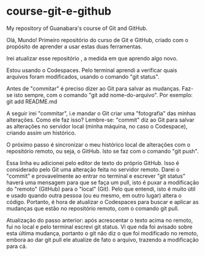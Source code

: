 # course-git-e-github
My repository of Guanabara's course of Git and GitHub.

Olá, Mundo! Primeiro repositório do curso de Git e GitHub, criado com o propósito de aprender a usar estas duas ferramentas.

Irei atualizar esse repositório , a medida em que aprendo algo novo.

Estou usando o Codespaces. Pelo terminal aprendi a verificar quais arquivos foram modificados, usando o comando "git status". 

Antes de "commitar" é preciso dizer ao Git para salvar as mudanças. Faz-se isto sempre, com o comando "git add nome-do-arquivo". Por exemplo: git add README.md

A seguir irei "commitar", i.e mandar o Git criar uma "fotografia" das minhas alterações. Como ele faz isso? Lembre-se: "commit" diz ao Git para salvar as alterações no servidor local (minha máquina, no caso o Codespace), criando assim um histórico.

O próximo passo é sincronizar o meu histórico local de alterações com o repositório remoto, ou seja, o GitHub. Isto se faz com o comando "git push".

Essa linha eu adicionei pelo editor de texto do próprio GitHub. Isso é considerado pelo Git uma alteração feita no servidor remoto. Darei o "commit" e provavelmente ao entrar no terminal e escrever "git status" haverá uma mensagem para que se faça um pull, isto é puxar a modificação do "remoto" (GitHub) para o "local" (Git). Pelo que entendi, isto é muito útil e usado quando outra pessoa (ou eu mesmo, em outro lugar) altera o código. Portanto, é hora de atualizar o Codespaces para buscar e aplicar as mudanças que estão no repositório remoto, com o comando git pull.

Atualização do passo anterior: após acrescentar o texto acima no remoto, fui no local e pelo terminal escrevi git status. Vi que nda foi avisado sobre esta última mudança, portanto o git não diz o que foi modificado no remoto, embora ao dar git pull ele atualize de fato o arquivo, trazendo a modificação para cá.